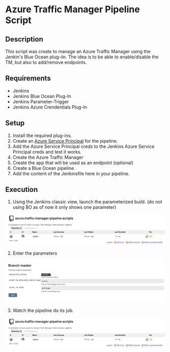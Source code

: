 # Azure Traffic Manager Pipeline Script

## Description

This script was create to manage an Azure Traffic Manager using the Jenkin's Blue Ocean plug-iin.   The idea is to be able to enable/disable the TM, but also to add/remove endpoints.

## Requirements

- Jenkins
- Jenkins Blue Ocean Plug-In
- Jenkins Parameter-Trigger
- Jenkins Azure Crendentials Plug-In

## Setup

1. Install the required plug-ins.
1. Create an [Azure Service Principal](https://docs.microsoft.com/en-us/azure/azure-resource-manager/resource-group-create-service-principal-portal#get-application-id-and-authentication-key) for the pipeline.
1. Add the Azure Service Principal creds to the Jenkins Azure Service Principal creds and test it works.
1. Create the Azure Traffic Manager
1. Create the app that will be used as an endpoint (optional)
1. Create a Blue Ocean pipeline.
1. Add the content of the Jenkinsfile here in your pipeline.

## Execution

1. Using the Jenkins  classic view, launch the parameterized build. (do not using BO as of now it only shows one parameter)

![alt Jenkins build](images/jbuild.png)

2. Enter the parameters

![alt Jenkins build](images/jparemeter.png)

3. Watch the pipeline do its job.

![alt Jenkins build](images/jbuild.png)

